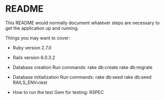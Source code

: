 # README

This README would normally document whatever steps are necessary to get the
application up and running.

Things you may want to cover:

* Ruby version 2.7.0

* Rails version 6.0.3.2

* Database creation
  Run commands: rake db:create
                rake db:migrate
                
* Database initialization
  Run commands: rake db:seed
                rake db:seed RAILS_ENV=test

* How to run the test
  Gem for testing: RSPEC
